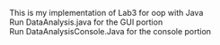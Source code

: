 This is my implementation of Lab3 for oop with Java\
Run DataAnalysis.java for the GUI portion\
Run DataAnalysisConsole.Java for the console portion

